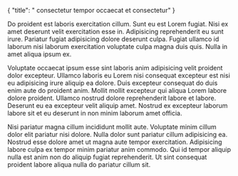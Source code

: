 {
  "title": " consectetur tempor occaecat et consectetur"
}

Do proident est laboris exercitation cillum. Sunt eu est Lorem fugiat. Nisi ex amet deserunt velit exercitation esse in. Adipisicing reprehenderit eu sunt irure. Pariatur fugiat adipisicing dolore deserunt culpa. Fugiat ullamco id laborum nisi laborum exercitation voluptate culpa magna duis quis. Nulla in amet aliqua ipsum ex.

Voluptate occaecat ipsum esse sint laboris anim adipisicing velit proident dolor excepteur. Ullamco laboris eu Lorem nisi consequat excepteur est nisi eu adipisicing irure aliquip ea dolore. Duis excepteur consequat do duis enim aute do proident anim. Mollit mollit excepteur qui aliqua Lorem labore dolore proident. Ullamco nostrud dolore reprehenderit labore et labore. Deserunt eu ea excepteur velit aliquip amet. Nostrud ex excepteur laborum labore sit et eu deserunt in non minim laborum amet officia.

Nisi pariatur magna cillum incididunt mollit aute. Voluptate minim cillum dolor elit pariatur nisi dolore. Nulla dolor sunt pariatur cillum adipisicing ea. Nostrud esse dolore amet ut magna aute tempor exercitation. Adipisicing labore culpa ex tempor minim pariatur anim commodo. Qui id tempor aliquip nulla est anim non do aliquip fugiat reprehenderit. Ut sint consequat proident labore aliqua nulla do pariatur cillum sit.